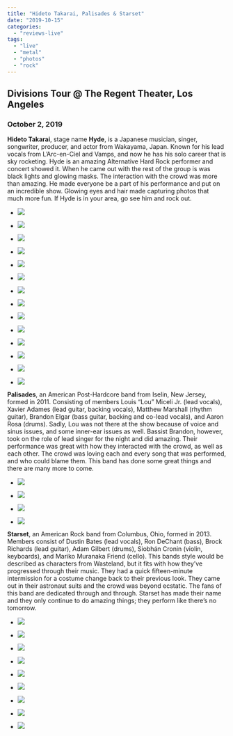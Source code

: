 ```yaml
---
title: "Hideto Takarai, Palisades & Starset"
date: "2019-10-15"
categories: 
  - "reviews-live"
tags: 
  - "live"
  - "metal"
  - "photos"
  - "rock"
---
```


## Divisions Tour @ The Regent Theater, Los Angeles

### October 2, 2019 

**Hideto Takarai**, stage name **Hyde**, is a Japanese musician, singer, songwriter, producer, and actor from Wakayama, Japan. Known for his lead vocals from L’Arc-en-Ciel and Vamps, and now he has his solo career that is sky rocketing. Hyde is an amazing Alternative Hard Rock performer and concert showed it. When he came out with the rest of the group is was black lights and glowing masks. The interaction with the crowd was more than amazing. He made everyone be a part of his performance and put on an incredible show. Glowing eyes and hair made capturing photos that much more fun. If Hyde is in your area, go see him and rock out.

- ![](https://www.hellbound.ca/wp-content/uploads/2019/11/B46A6371.jpg)
    
- ![](https://www.hellbound.ca/wp-content/uploads/2019/11/B46A6272.jpg)
    
- ![](https://www.hellbound.ca/wp-content/uploads/2019/11/B46A6301.jpg)
    
- ![](https://www.hellbound.ca/wp-content/uploads/2019/11/B46A6314.jpg)
    
- ![](https://www.hellbound.ca/wp-content/uploads/2019/11/B46A6270.jpg)
    
- ![](https://www.hellbound.ca/wp-content/uploads/2019/11/B46A6249.jpg)
    
- ![](https://www.hellbound.ca/wp-content/uploads/2019/11/B46A6316.jpg)
    

- ![](https://www.hellbound.ca/wp-content/uploads/2019/11/B46A6296.jpg)
    
- ![](https://www.hellbound.ca/wp-content/uploads/2019/11/B46A6377.jpg)
    
- ![](https://www.hellbound.ca/wp-content/uploads/2019/11/B46A6259.jpg)
    
- ![](https://www.hellbound.ca/wp-content/uploads/2019/11/B46A6286.jpg)
    
- ![](https://www.hellbound.ca/wp-content/uploads/2019/11/B46A6245.jpg)
    
- ![](https://www.hellbound.ca/wp-content/uploads/2019/11/B46A6292.jpg)
    
- ![](https://www.hellbound.ca/wp-content/uploads/2019/11/B46A6320.jpg)
    

**Palisades**, an American Post-Hardcore band from Iselin, New Jersey, formed in 2011. Consisting of members Louis “Lou” Miceli Jr. (lead vocals), Xavier Adames (lead guitar, backing vocals), Matthew Marshall (rhythm guitar), Brandon Elgar (bass guitar, backing and co-lead vocals), and Aaron Rosa (drums). Sadly, Lou was not there at the show because of voice and sinus issues, and some inner-ear issues as well. Bassist Brandon, however, took on the role of lead singer for the night and did amazing. Their performance was great with how they interacted with the crowd, as well as each other. The crowd was loving each and every song that was performed, and who could blame them. This band has done some great things and there are many more to come.

- ![](https://www.hellbound.ca/wp-content/uploads/2019/11/B46A6420.jpg)
    
- ![](https://www.hellbound.ca/wp-content/uploads/2019/11/B46A6423.jpg)
    
- ![](https://www.hellbound.ca/wp-content/uploads/2019/11/B46A6398.jpg)
    
- ![](https://www.hellbound.ca/wp-content/uploads/2019/11/B46A6416.jpg)
    

**Starset**, an American Rock band from Columbus, Ohio, formed in 2013. Members consist of Dustin Bates (lead vocals), Ron DeChant (bass), Brock Richards (lead guitar), Adam Gilbert (drums), Siobhán Cronin (violin, keyboards), and Mariko Muranaka Friend (cello). This bands style would be described as characters from Wasteland, but it fits with how they’ve progressed through their music. They had a quick fifteen-minute intermission for a costume change back to their previous look. They came out in their astronaut suits and the crowd was beyond ecstatic. The fans of this band are dedicated through and through. Starset has made their name and they only continue to do amazing things; they perform like there’s no tomorrow.

- ![](https://www.hellbound.ca/wp-content/uploads/2019/11/B46A6514.jpg)
    
- ![](https://www.hellbound.ca/wp-content/uploads/2019/11/B46A6604.jpg)
    
- ![](https://www.hellbound.ca/wp-content/uploads/2019/11/B46A6505.jpg)
    
- ![](https://www.hellbound.ca/wp-content/uploads/2019/11/B46A6695.jpg)
    
- ![](https://www.hellbound.ca/wp-content/uploads/2019/11/B46A6681.jpg)
    
- ![](https://www.hellbound.ca/wp-content/uploads/2019/11/B46A6593.jpg)
    
- ![](https://www.hellbound.ca/wp-content/uploads/2019/11/B46A6540.jpg)
    
- ![](https://www.hellbound.ca/wp-content/uploads/2019/11/B46A6657.jpg)
    
- ![](https://www.hellbound.ca/wp-content/uploads/2019/11/B46A6713.jpg)
